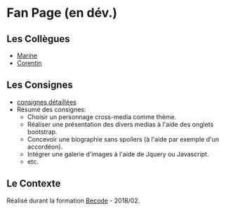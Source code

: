 # Fan Page (en dév.)

## Les Collègues

* [Marine](https://github.com/MaSclA)
* [Corentin](https://github.com/CorentinN)

## Les Consignes

* [consignes détaillées](https://github.com/becodeorg/Swartz-promo-3/tree/master/Projects/FrontEnd-AllezCine)
* Résumé des consignes:
  * Choisir un personnage cross-media comme thème.
  * Réaliser une présentation des divers medias à l'aide des onglets bootstrap.
  * Concevoir une biographie sans spoilers (à l'aide par exemple d'un accordéon).
  * Intégrer une galerie d'images à l'aide de Jquery ou Javascript.
  * etc.

## Le Contexte

Réalisé durant la formation [Becode](http://www.becode.org/) - 2018/02.
